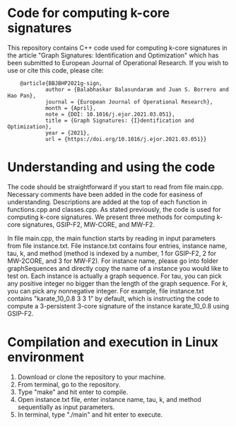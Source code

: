 # Code for computing k-core signatures
This repository contains C++ code used for computing k-core signatures in the article "Graph Signatures: Identification and Optimization" which has been submitted to European Journal of Operational Research. If you wish to use or cite this code, please cite:
        
        @article{BBJBHP2021g-sign,
                author = {Balabhaskar Balasundaram and Juan S. Borrero and Hao Pan},
                journal = {European Journal of Operational Research},
                month = {April},
                note = {DOI: 10.1016/j.ejor.2021.03.051},
                title = {Graph Signatures: {I}dentification and Optimization},
                year = {2021},
                url = {https://doi.org/10.1016/j.ejor.2021.03.051}}

# Understanding and using the code
The code should be straightforward if you start to read from file main.cpp. Necessary comments have been added in the code for easiness of understanding. Descriptions are added at the top of each function in functions.cpp and classes.cpp. As stated previously, the code is used for computing k-core signatures. We present three methods for computing k-core signatures, GSIP-F2, MW-CORE, and MW-F2. 

In file main.cpp, the main function starts by reading in input parameters from file instance.txt. File instance.txt contains four entries, instance name, tau, k, and method (method is indexed by a number, 1 for GSIP-F2, 2 for MW-2CORE, and 3 for MW-F2). For instance name, please go into folder graphSequences and directly copy the name of a instance you would like to test on. Each instance is actually a graph sequence. For tau, you can pick any positive integer no bigger than the length of the graph sequence. For $k$, you can pick any nonnegative integer. For example, file instance.txt contains "karate_10_0.8 3 3 1" by default, which is instructing the code to compute a 3-persistent 3-core signature of the instance karate_10_0.8 using GSIP-F2. 

# Compilation and execution in Linux environment
1. Download or clone the repository to your machine. 
2. From terminal, go to the repository. 
3. Type "make" and hit enter to compile. 
4. Open instance.txt file, enter instance name, tau, k, and method sequentially as input parameters. 
5. In terminal, type "./main" and hit enter to execute. 
